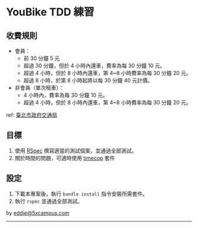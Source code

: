 # YouBike TDD 練習

## 收費規則

- 會員：
  - 前 30 分鐘 5 元
  - 超過 30 分鐘，但於 4 小時內還車，費率為每 30 分鐘 10 元。
  - 超過 4 小時，但於 8 小時內還車，第 4~8 小時費率為每 30 分鐘 20 元。
  - 超過 8 小時，於第 8 小時起將以每 30 分鐘 40 元計價。
- 非會員（單次租車）：
  - 4 小時內，費率為每 30 分鐘 10 元。
  - 超過 4 小時，但於 8 小時內還車，第 4~8 小時費率為每 30 分鐘 20 元。

ref: [臺北市政府交通局](https://www.dot.gov.taipei/News_Content.aspx?n=8AF5CCCCF7B8610A&sms=87415A8B9CE81B16&s=7F22D0A704345945)

## 目標

1. 使用 [RSpec](https://rspec.info/) 撰寫適當的測試個案，並通過全部測試。
2. 關於時間的問題，可適時使用 [timecop](https://github.com/travisjeffery/timecop) 套件

## 設定

1. 下載本專案後，執行 `bundle install` 指令安裝所需套件。
2. 執行 `rspec` 並通過全部測試。

by eddie@5xcampus.com

---
